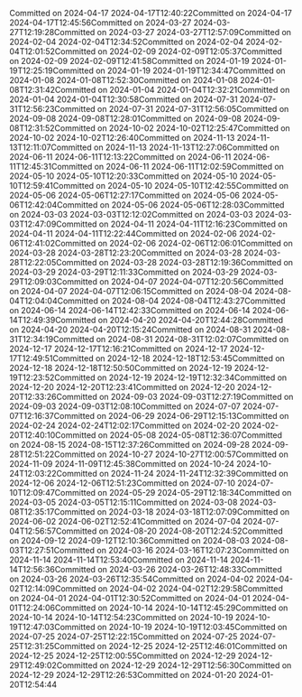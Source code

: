 Committed on 2024-04-17 2024-04-17T12:40:22Committed on 2024-04-17 2024-04-17T12:45:56Committed on 2024-03-27 2024-03-27T12:19:28Committed on 2024-03-27 2024-03-27T12:57:09Committed on 2024-02-04 2024-02-04T12:34:52Committed on 2024-02-04 2024-02-04T12:01:52Committed on 2024-02-09 2024-02-09T12:05:37Committed on 2024-02-09 2024-02-09T12:41:58Committed on 2024-01-19 2024-01-19T12:25:19Committed on 2024-01-19 2024-01-19T12:34:47Committed on 2024-01-08 2024-01-08T12:52:30Committed on 2024-01-08 2024-01-08T12:31:42Committed on 2024-01-04 2024-01-04T12:32:21Committed on 2024-01-04 2024-01-04T12:30:58Committed on 2024-07-31 2024-07-31T12:56:23Committed on 2024-07-31 2024-07-31T12:56:05Committed on 2024-09-08 2024-09-08T12:28:01Committed on 2024-09-08 2024-09-08T12:31:52Committed on 2024-10-02 2024-10-02T12:25:47Committed on 2024-10-02 2024-10-02T12:26:40Committed on 2024-11-13 2024-11-13T12:11:07Committed on 2024-11-13 2024-11-13T12:27:06Committed on 2024-06-11 2024-06-11T12:13:22Committed on 2024-06-11 2024-06-11T12:45:31Committed on 2024-06-11 2024-06-11T12:02:59Committed on 2024-05-10 2024-05-10T12:20:33Committed on 2024-05-10 2024-05-10T12:59:41Committed on 2024-05-10 2024-05-10T12:42:55Committed on 2024-05-06 2024-05-06T12:27:17Committed on 2024-05-06 2024-05-06T12:42:04Committed on 2024-05-06 2024-05-06T12:28:03Committed on 2024-03-03 2024-03-03T12:12:02Committed on 2024-03-03 2024-03-03T12:47:09Committed on 2024-04-11 2024-04-11T12:16:23Committed on 2024-04-11 2024-04-11T12:22:44Committed on 2024-02-06 2024-02-06T12:41:02Committed on 2024-02-06 2024-02-06T12:06:01Committed on 2024-03-28 2024-03-28T12:23:20Committed on 2024-03-28 2024-03-28T12:22:05Committed on 2024-03-28 2024-03-28T12:19:36Committed on 2024-03-29 2024-03-29T12:11:33Committed on 2024-03-29 2024-03-29T12:09:03Committed on 2024-04-07 2024-04-07T12:20:56Committed on 2024-04-07 2024-04-07T12:06:15Committed on 2024-08-04 2024-08-04T12:04:04Committed on 2024-08-04 2024-08-04T12:43:27Committed on 2024-06-14 2024-06-14T12:42:33Committed on 2024-06-14 2024-06-14T12:49:39Committed on 2024-04-20 2024-04-20T12:44:28Committed on 2024-04-20 2024-04-20T12:15:24Committed on 2024-08-31 2024-08-31T12:34:19Committed on 2024-08-31 2024-08-31T12:02:07Committed on 2024-12-17 2024-12-17T12:16:21Committed on 2024-12-17 2024-12-17T12:49:51Committed on 2024-12-18 2024-12-18T12:53:45Committed on 2024-12-18 2024-12-18T12:50:50Committed on 2024-12-19 2024-12-19T12:23:52Committed on 2024-12-19 2024-12-19T12:32:34Committed on 2024-12-20 2024-12-20T12:23:41Committed on 2024-12-20 2024-12-20T12:33:26Committed on 2024-09-03 2024-09-03T12:27:19Committed on 2024-09-03 2024-09-03T12:08:10Committed on 2024-07-07 2024-07-07T12:16:37Committed on 2024-06-29 2024-06-29T12:15:13Committed on 2024-02-24 2024-02-24T12:02:17Committed on 2024-02-20 2024-02-20T12:40:10Committed on 2024-05-08 2024-05-08T12:36:07Committed on 2024-08-15 2024-08-15T12:37:26Committed on 2024-09-28 2024-09-28T12:51:22Committed on 2024-10-27 2024-10-27T12:00:57Committed on 2024-11-09 2024-11-09T12:45:38Committed on 2024-10-24 2024-10-24T12:03:22Committed on 2024-11-24 2024-11-24T12:32:39Committed on 2024-12-06 2024-12-06T12:51:23Committed on 2024-07-10 2024-07-10T12:09:47Committed on 2024-05-29 2024-05-29T12:18:34Committed on 2024-03-05 2024-03-05T12:15:11Committed on 2024-03-08 2024-03-08T12:35:17Committed on 2024-03-18 2024-03-18T12:07:09Committed on 2024-06-02 2024-06-02T12:52:41Committed on 2024-07-04 2024-07-04T12:56:57Committed on 2024-08-20 2024-08-20T12:24:52Committed on 2024-09-12 2024-09-12T12:10:36Committed on 2024-08-03 2024-08-03T12:27:51Committed on 2024-03-16 2024-03-16T12:07:23Committed on 2024-11-14 2024-11-14T12:53:40Committed on 2024-11-14 2024-11-14T12:56:36Committed on 2024-03-26 2024-03-26T12:48:33Committed on 2024-03-26 2024-03-26T12:35:54Committed on 2024-04-02 2024-04-02T12:14:09Committed on 2024-04-02 2024-04-02T12:29:58Committed on 2024-04-01 2024-04-01T12:30:52Committed on 2024-04-01 2024-04-01T12:24:06Committed on 2024-10-14 2024-10-14T12:45:29Committed on 2024-10-14 2024-10-14T12:54:23Committed on 2024-10-19 2024-10-19T12:47:03Committed on 2024-10-19 2024-10-19T12:03:45Committed on 2024-07-25 2024-07-25T12:22:15Committed on 2024-07-25 2024-07-25T12:31:25Committed on 2024-12-25 2024-12-25T12:46:01Committed on 2024-12-25 2024-12-25T12:00:55Committed on 2024-12-29 2024-12-29T12:49:02Committed on 2024-12-29 2024-12-29T12:56:30Committed on 2024-12-29 2024-12-29T12:26:53Committed on 2024-01-20 2024-01-20T12:54:44